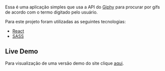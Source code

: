 Essa é uma aplicação simples que usa a API do [Giphy](https://giphy.com/) para procurar por gifs de acordo com o termo digitado pelo usuário.

Para este projeto foram utilizadas as seguintes tecnologias:

- [React](https://pt-br.reactjs.org/)
- [SASS](https://sass-lang.com/)

## Live Demo

Para visualização de uma versão demo do site clique [aqui](LINK).
